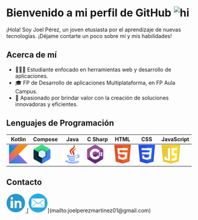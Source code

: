 # Bienvenido a mi perfil de GitHub <img src="https://user-images.githubusercontent.com/1303154/88677602-1635ba80-d120-11ea-84d8-d263ba5fc3c0.gif" width="28px" alt="hi">

¡Hola! Soy Joel Pérez, un joven etusiasta por el aprendizaje de nuevas tecnologías. ¡Déjame contarte un poco sobre mí y mis habilidades!

## Acerca de mí
- 👨🏻‍💻 Estudiante enfocado en herramientas web y desarrollo de aplicaciones.
- 🎓 FP de Desarrollo de aplicaciones Multiplataforma, en FP Aula Campus.
- 🚀 Apasionado por brindar valor con la creación de soluciones innovadoras y eficientes.

## Lenguajes de Programación

| Kotlin | Compose | Java | C Sharp | HTML | CSS | JavaScript |
|--------|--------|------|---------|------|-----|----------|
| ![Kotlin](https://github.com/JoelPMrz/Portafolio/raw/main/img/Logo-Kotlin.png) | ![Compose](https://github.com/JoelPMrz/Portafolio/raw/main/img/Lodo-compose.png) | ![Java](https://github.com/JoelPMrz/Portafolio/raw/main/img/Logo-Java.png) | ![C Sharp](https://github.com/JoelPMrz/Portafolio/blob/main/img/Icono%20csharp.png) | ![HTML](https://github.com/JoelPMrz/Portafolio/raw/main/img/Logo-HTML5.png) | ![CSS](https://github.com/JoelPMrz/Portafolio/raw/main/img/Logo-CSS3.png) | ![JavaScript](https://github.com/JoelPMrz/Portafolio/raw/main/img/Logo-js.png) |

## Contacto
<a href="https://www.linkedin.com/in/joel-p%C3%A9rez-martinez-9925051b2/">
    <img src="https://github.com/JoelPMrz/Portafolio/blob/main/img/Icono%20Linkedin.png" width="50" alt="Linkedin Badge">
</a>
[<img src="https://github.com/JoelPMrz/Portafolio/blob/main/img/Icono%20Correo.png" width="50" alt="Gmail Badge">](mailto:joelperezmartinez01@gmail.com)
